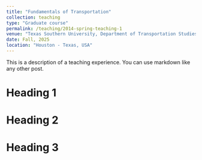 ```yaml
---
title: "Fundamentals of Transportation"
collection: teaching
type: "Graduate course"
permalink: /teaching/2014-spring-teaching-1
venue: "Texas Southern University, Department of Transportation Studies"
date: Fall, 2025
location: "Houston - Texas, USA"
---
```


This is a description of a teaching experience. You can use markdown like any other post.

Heading 1
======

Heading 2
======

Heading 3
======

